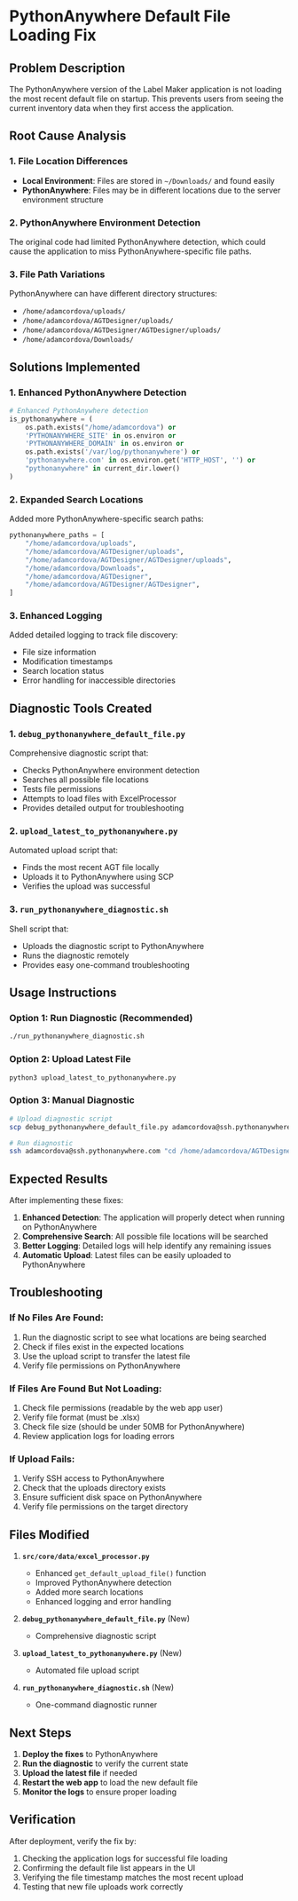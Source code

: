 # PythonAnywhere Default File Loading Fix

## Problem Description
The PythonAnywhere version of the Label Maker application is not loading the most recent default file on startup. This prevents users from seeing the current inventory data when they first access the application.

## Root Cause Analysis

### 1. File Location Differences
- **Local Environment**: Files are stored in `~/Downloads/` and found easily
- **PythonAnywhere**: Files may be in different locations due to the server environment structure

### 2. PythonAnywhere Environment Detection
The original code had limited PythonAnywhere detection, which could cause the application to miss PythonAnywhere-specific file paths.

### 3. File Path Variations
PythonAnywhere can have different directory structures:
- `/home/adamcordova/uploads/`
- `/home/adamcordova/AGTDesigner/uploads/`
- `/home/adamcordova/AGTDesigner/AGTDesigner/uploads/`
- `/home/adamcordova/Downloads/`

## Solutions Implemented

### 1. Enhanced PythonAnywhere Detection
```python
# Enhanced PythonAnywhere detection
is_pythonanywhere = (
    os.path.exists("/home/adamcordova") or
    'PYTHONANYWHERE_SITE' in os.environ or
    'PYTHONANYWHERE_DOMAIN' in os.environ or
    os.path.exists('/var/log/pythonanywhere') or
    'pythonanywhere.com' in os.environ.get('HTTP_HOST', '') or
    "pythonanywhere" in current_dir.lower()
)
```

### 2. Expanded Search Locations
Added more PythonAnywhere-specific search paths:
```python
pythonanywhere_paths = [
    "/home/adamcordova/uploads",
    "/home/adamcordova/AGTDesigner/uploads",
    "/home/adamcordova/AGTDesigner/AGTDesigner/uploads",
    "/home/adamcordova/Downloads",
    "/home/adamcordova/AGTDesigner",
    "/home/adamcordova/AGTDesigner/AGTDesigner",
]
```

### 3. Enhanced Logging
Added detailed logging to track file discovery:
- File size information
- Modification timestamps
- Search location status
- Error handling for inaccessible directories

## Diagnostic Tools Created

### 1. `debug_pythonanywhere_default_file.py`
Comprehensive diagnostic script that:
- Checks PythonAnywhere environment detection
- Searches all possible file locations
- Tests file permissions
- Attempts to load files with ExcelProcessor
- Provides detailed output for troubleshooting

### 2. `upload_latest_to_pythonanywhere.py`
Automated upload script that:
- Finds the most recent AGT file locally
- Uploads it to PythonAnywhere using SCP
- Verifies the upload was successful

### 3. `run_pythonanywhere_diagnostic.sh`
Shell script that:
- Uploads the diagnostic script to PythonAnywhere
- Runs the diagnostic remotely
- Provides easy one-command troubleshooting

## Usage Instructions

### Option 1: Run Diagnostic (Recommended)
```bash
./run_pythonanywhere_diagnostic.sh
```

### Option 2: Upload Latest File
```bash
python3 upload_latest_to_pythonanywhere.py
```

### Option 3: Manual Diagnostic
```bash
# Upload diagnostic script
scp debug_pythonanywhere_default_file.py adamcordova@ssh.pythonanywhere.com:/home/adamcordova/AGTDesigner/

# Run diagnostic
ssh adamcordova@ssh.pythonanywhere.com "cd /home/adamcordova/AGTDesigner && python3 debug_pythonanywhere_default_file.py"
```

## Expected Results

After implementing these fixes:

1. **Enhanced Detection**: The application will properly detect when running on PythonAnywhere
2. **Comprehensive Search**: All possible file locations will be searched
3. **Better Logging**: Detailed logs will help identify any remaining issues
4. **Automatic Upload**: Latest files can be easily uploaded to PythonAnywhere

## Troubleshooting

### If No Files Are Found:
1. Run the diagnostic script to see what locations are being searched
2. Check if files exist in the expected locations
3. Use the upload script to transfer the latest file
4. Verify file permissions on PythonAnywhere

### If Files Are Found But Not Loading:
1. Check file permissions (readable by the web app user)
2. Verify file format (must be .xlsx)
3. Check file size (should be under 50MB for PythonAnywhere)
4. Review application logs for loading errors

### If Upload Fails:
1. Verify SSH access to PythonAnywhere
2. Check that the uploads directory exists
3. Ensure sufficient disk space on PythonAnywhere
4. Verify file permissions on the target directory

## Files Modified

1. **`src/core/data/excel_processor.py`**
   - Enhanced `get_default_upload_file()` function
   - Improved PythonAnywhere detection
   - Added more search locations
   - Enhanced logging and error handling

2. **`debug_pythonanywhere_default_file.py`** (New)
   - Comprehensive diagnostic script

3. **`upload_latest_to_pythonanywhere.py`** (New)
   - Automated file upload script

4. **`run_pythonanywhere_diagnostic.sh`** (New)
   - One-command diagnostic runner

## Next Steps

1. **Deploy the fixes** to PythonAnywhere
2. **Run the diagnostic** to verify the current state
3. **Upload the latest file** if needed
4. **Restart the web app** to load the new default file
5. **Monitor the logs** to ensure proper loading

## Verification

After deployment, verify the fix by:
1. Checking the application logs for successful file loading
2. Confirming the default file list appears in the UI
3. Verifying the file timestamp matches the most recent upload
4. Testing that new file uploads work correctly 